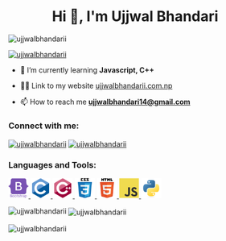 <h1 align="center">Hi 👋, I'm Ujjwal Bhandari</h1>
<p align="left"> <img src="https://komarev.com/ghpvc/?username=ujjwalbhandarii&label=Profile%20views&color=0e75b6&style=flat" alt="ujjwalbhandarii" /> </p>

<p align="left"> <a href="https://twitter.com/ujjwalbhandarii" target="blank"><img src="https://img.shields.io/twitter/follow/ujjwalbhandarii?logo=twitter&style=for-the-badge" alt="ujjwalbhandarii" /></a> </p>

- 🌱 I’m currently learning **Javascript, C++**

- 👨‍💻 Link to my website [ujjwalbhandarii.com.np](ujjwalbhandarii.com.np)

- 📫 How to reach me **ujjwalbhandari14@gmail.com**

<h3 align="left">Connect with me:</h3>
<p align="left">
<a href="https://twitter.com/ujjwalbhandarii" target="blank"><img align="center" src="https://raw.githubusercontent.com/rahuldkjain/github-profile-readme-generator/master/src/images/icons/Social/twitter.svg" alt="ujjwalbhandarii" height="30" width="40" /></a>
<a href="https://linkedin.com/in/ujjwalbhandarii" target="blank"><img align="center" src="https://raw.githubusercontent.com/rahuldkjain/github-profile-readme-generator/master/src/images/icons/Social/linked-in-alt.svg" alt="ujjwalbhandarii" height="30" width="40" /></a>
</p>

<h3 align="left">Languages and Tools:</h3>
<p align="left"> <a href="https://getbootstrap.com" target="_blank" rel="noreferrer"> <img src="https://raw.githubusercontent.com/devicons/devicon/master/icons/bootstrap/bootstrap-plain-wordmark.svg" alt="bootstrap" width="40" height="40"/> </a> <a href="https://www.cprogramming.com/" target="_blank" rel="noreferrer"> <img src="https://raw.githubusercontent.com/devicons/devicon/master/icons/c/c-original.svg" alt="c" width="40" height="40"/> </a> <a href="https://www.w3schools.com/cpp/" target="_blank" rel="noreferrer"> <img src="https://raw.githubusercontent.com/devicons/devicon/master/icons/cplusplus/cplusplus-original.svg" alt="cplusplus" width="40" height="40"/> </a> <a href="https://www.w3schools.com/css/" target="_blank" rel="noreferrer"> <img src="https://raw.githubusercontent.com/devicons/devicon/master/icons/css3/css3-original-wordmark.svg" alt="css3" width="40" height="40"/> </a> <a href="https://www.w3.org/html/" target="_blank" rel="noreferrer"> <img src="https://raw.githubusercontent.com/devicons/devicon/master/icons/html5/html5-original-wordmark.svg" alt="html5" width="40" height="40"/> </a> <a href="https://developer.mozilla.org/en-US/docs/Web/JavaScript" target="_blank" rel="noreferrer"> <img src="https://raw.githubusercontent.com/devicons/devicon/master/icons/javascript/javascript-original.svg" alt="javascript" width="40" height="40"/> </a> <a href="https://www.python.org" target="_blank" rel="noreferrer"> <img src="https://raw.githubusercontent.com/devicons/devicon/master/icons/python/python-original.svg" alt="python" width="40" height="40"/> </a> </p>

<p><img align="left" src="https://github-readme-stats.vercel.app/api/top-langs?username=ujjwalbhandarii&show_icons=true&locale=en&layout=compact" alt="ujjwalbhandarii" /></p>

<p>&nbsp;<img align="center" src="https://github-readme-stats.vercel.app/api?username=ujjwalbhandarii&show_icons=true&locale=en" alt="ujjwalbhandarii" /></p>

<p><img align="center" src="https://github-readme-streak-stats.herokuapp.com/?user=ujjwalbhandarii&" alt="ujjwalbhandarii" /></p>
